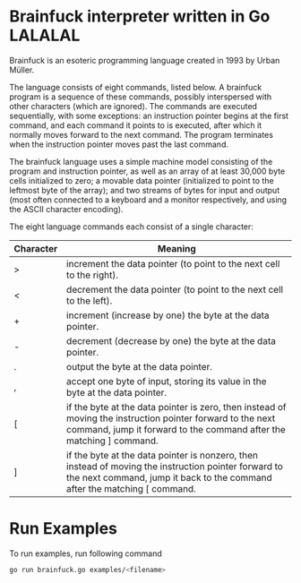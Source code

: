# Brainfuck interpreter written in Go LALALAL

Brainfuck is an esoteric programming language created in 1993 by Urban Müller.

The language consists of eight commands, listed below. A brainfuck program is a sequence of these commands, possibly interspersed with other characters (which are ignored). The commands are executed sequentially, with some exceptions: an instruction pointer begins at the first command, and each command it points to is executed, after which it normally moves forward to the next command. The program terminates when the instruction pointer moves past the last command.

The brainfuck language uses a simple machine model consisting of the program and instruction pointer, as well as an array of at least 30,000 byte cells initialized to zero; a movable data pointer (initialized to point to the leftmost byte of the array); and two streams of bytes for input and output (most often connected to a keyboard and a monitor respectively, and using the ASCII character encoding).

The eight language commands each consist of a single character:

|   Character   |   Meaning   |
|---------------|-------------|
|       >       | increment the data pointer (to point to the next cell to the right).|
|       <       | decrement the data pointer (to point to the next cell to the left).|
|       + 	    | increment (increase by one) the byte at the data pointer.|
|       - 	    | decrement (decrease by one) the byte at the data pointer.|
|       . 	    | output the byte at the data pointer.|
|       , 	    | accept one byte of input, storing its value in the byte at the data pointer.|
|       [ 	    | if the byte at the data pointer is zero, then instead of moving the instruction pointer forward to the next command, jump it forward to the command after the matching ] command.|
|       ] 	    | if the byte at the data pointer is nonzero, then instead of moving the instruction pointer forward to the next command, jump it back to the command after the matching [ command.|



# Run Examples

To run examples, run following command
```bash
go run brainfuck.go examples/<filename>
```
